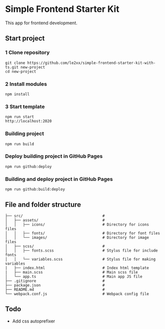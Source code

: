 # Simple Frontend Starter Kit

This app for frontend development.

## Start project

### 1 Clone repository

```
git clone https://github.com/le2xx/simple-frontend-starter-kit-with-ts.git new-project
cd new-project
```

### 2 Install modules

```
npm install
```

### 3 Start template

```
npm run start
http://localhost:2020 
```

### Building project

```
npm run build
```

### Deploy building project in GitHub Pages

```
npm run github:deploy
```

### Building and deploy project in GitHub Pages

```
npm run github:build:deploy
```

## File and folder structure

```
├── src/                                    #
│   ├── assets/                             # 
│   │   ├── icons/                          # Directory for icons files
│   │   ├── fonts/                          # Directory for font files
│   │   └── images/                         # Directory for image files
│   ├── scss/                               #
│   │   ├── fonts.scss                      # Stylus file for include fonts  
│   │   └── variables.scss                  # Stylus file for making variables
|   ├── index.html                          # Index html template
|   ├── main.scss                           # Main scss file
│   └── app.ts                              # Main app JS file
├── .gitignore                              #
├── package.json                            #
├── README.md                               #
└── webpack.conf.js                         # Webpack config file

```

## Todo

* Add css autoprefixer
